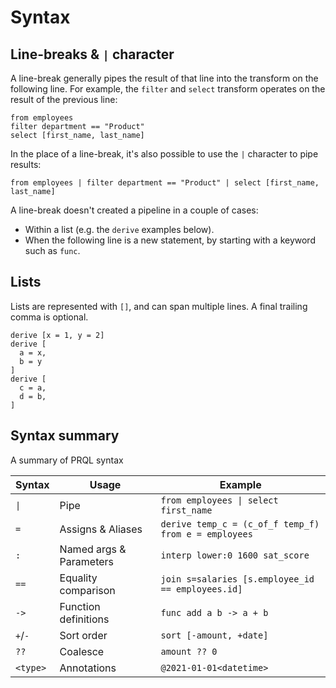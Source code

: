 # Syntax

## Line-breaks & `|` character

A line-break generally pipes the result of that line into the transform on
the following line. For example, the `filter` and `select` transform operates on
the result of the previous line:

```prql
from employees
filter department == "Product"
select [first_name, last_name]
```

In the place of a line-break, it's also possible to use the `|` character to
pipe results:

```prql
from employees | filter department == "Product" | select [first_name, last_name]
```

A line-break doesn't created a pipeline in a couple of cases:

- Within a list (e.g. the `derive` examples below).
- When the following line is a new statement, by starting with a keyword such as
  `func`.

## Lists

Lists are represented with `[]`, and can span multiple lines. A final trailing
comma is optional.

```prql
derive [x = 1, y = 2]
derive [
  a = x,
  b = y
]
derive [
  c = a,
  d = b,
]
```

## Syntax summary

A summary of PRQL syntax
<!-- We need to double escape the `|` characters because one of them is removed by cmark; ref https://github.com/prql/prql/issues/514. -->
| Syntax           | Usage                   | Example                                                     |
| ---------------- | ----------------------- | ----------------------------------------------------------- |
| <code>\\|</code> | Pipe                    | <code>from employees \\| select first_name</code>           |
| `=`              | Assigns & Aliases       | `derive temp_c = (c_of_f temp_f)` <br> `from e = employees` |
| `:`              | Named args & Parameters | `interp lower:0 1600 sat_score`                             |
| `==`             | Equality comparison     | `join s=salaries [s.employee_id == employees.id]`           |
| `->`             | Function definitions    | `func add a b -> a + b`                                     |
| `+`/`-`          | Sort order              | `sort [-amount, +date]`                                     |
| `??`             | Coalesce                | `amount ?? 0`                                               |
| `<type>`         | Annotations             | `@2021-01-01<datetime>`                                     |
